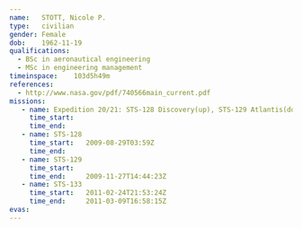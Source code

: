 ```yaml
---
name:	STOTT, Nicole P.
type:	civilian
gender:	Female
dob:	1962-11-19
qualifications:
  - BSc in aeronautical engineering
  - MSc in engineering management
timeinspace:	103d5h49m
references:
  - http://www.nasa.gov/pdf/740566main_current.pdf
missions:
   - name: Expedition 20/21: STS-128 Discovery(up), STS-129 Atlantis(down)
     time_start:   
     time_end:     
   - name: STS-128
     time_start:   2009-08-29T03:59Z
     time_end:     
   - name: STS-129
     time_start:   
     time_end:     2009-11-27T14:44:23Z
   - name: STS-133
     time_start:   2011-02-24T21:53:24Z
     time_end:     2011-03-09T16:58:15Z
evas:
---
```

